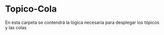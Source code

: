 # Topico-Cola
En esta carpeta se contendrá la lógica necesaria para desplegar los tópicos y las colas